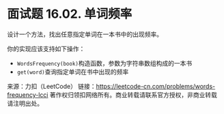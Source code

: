 # 面试题 16.02. 单词频率

设计一个方法，找出任意指定单词在一本书中的出现频率。

你的实现应该支持如下操作：

* `WordsFrequency(book)`构造函数，参数为字符串数组构成的一本书
* `get(word)`查询指定单词在书中出现的频率

来源：力扣（LeetCode）
链接：https://leetcode-cn.com/problems/words-frequency-lcci
著作权归领扣网络所有。商业转载请联系官方授权，非商业转载请注明出处。